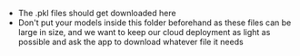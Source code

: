 * The .pkl files should get downloaded here
* Don't put your models inside this folder beforehand as these files can be large in size, and we want to keep our cloud deployment as light as possible and ask the app to download whatever file it needs
